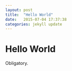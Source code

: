 ```yaml
---
layout: post
title:  "Hello World"
date:   2015-07-04 17:37:38
categories: jekyll update
---
```


# Hello World

Obligatory.
